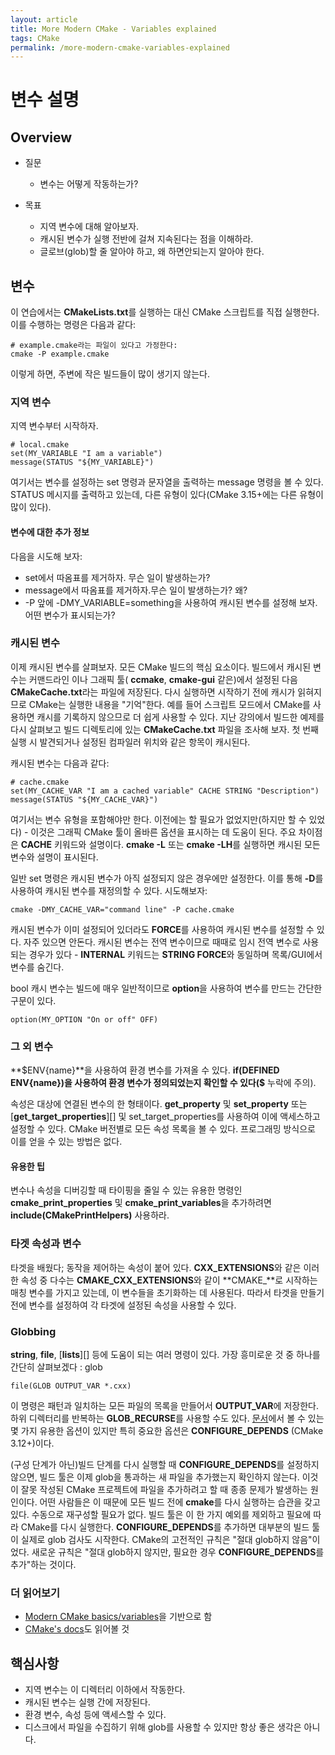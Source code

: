 ```yaml
---
layout: article
title: More Modern CMake - Variables explained
tags: CMake
permalink: /more-modern-cmake-variables-explained
---
```


# 변수 설명

## Overview

* 질문
  * 변수는 어떻게 작동하는가?

* 목표
  * 지역 변수에 대해 알아보자.
  * 캐시된 변수가 실행 전반에 걸쳐 지속된다는 점을 이해하라.
  * 글로브(glob)할 줄 알아야 하고, 왜 하면안되는지 알아야 한다.

## 변수

이 연습에서는 **CMakeLists.txt**를 실행하는 대신 CMake 스크립트를 직접 실행한다. 이를 수행하는 명령은 다음과 같다:

```
# example.cmake라는 파일이 있다고 가정한다:
cmake -P example.cmake
```
이렇게 하면, 주변에 작은 빌드들이 많이 생기지 않는다.

### 지역 변수

지역 변수부터 시작하자.
```
# local.cmake
set(MY_VARIABLE "I am a variable")
message(STATUS "${MY_VARIABLE}")
```

여기서는 변수를 설정하는 set 명령과 문자열을 출력하는 message 명령을 볼 수 있다. STATUS 메시지를 출력하고 있는데, 다른 유형이 있다(CMake 3.15+에는 다른 유형이 많이 있다).

#### 변수에 대한 추가 정보

다음을 시도해 보자:
* set에서 따옴표를 제거하자. 무슨 일이 발생하는가?
* message에서 따옴표를 제거하자.무슨 일이 발생하는가? 왜?
* -P 앞에 -DMY_VARIABLE=something을 사용하여 캐시된 변수를 설정해 보자. 어떤 변수가 표시되는가?

### 캐시된 변수

이제 캐시된 변수를 살펴보자. 모든 CMake 빌드의 핵심 요소이다. 빌드에서 캐시된 변수는 커맨드라인 이나 그래픽 툴( **ccmake**, **cmake-gui** 같은)에서 설정된 다음 **CMakeCache.txt**라는 파일에 저장된다. 다시 실행하면 시작하기 전에 캐시가 읽혀지므로 CMake는 실행한 내용을 "기억"한다. 예를 들어 스크립트 모드에서 CMake를 사용하면 캐시를 기록하지 않으므로 더 쉽게 사용할 수 있다. 지난 강의에서 빌드한 예제를 다시 살펴보고 빌드 디렉토리에 있는 **CMakeCache.txt** 파일을 조사해 보자. 첫 번째 실행 시 발견되거나 설정된 컴파일러 위치와 같은 항목이 캐시된다.

캐시된 변수는 다음과 같다:
```
# cache.cmake
set(MY_CACHE_VAR "I am a cached variable" CACHE STRING "Description")
message(STATUS "${MY_CACHE_VAR}")
```

여기서는 변수 유형을 포함해야만 한다. 이전에는 할 필요가 없었지만(하지만 할 수 있었다) - 이것은 그래픽 CMake 툴이 올바른 옵션을 표시하는 데 도움이 된다. 주요 차이점은 **CACHE** 키워드와 설명이다. **cmake -L** 또는 **cmake -LH**를 실행하면 캐시된 모든 변수와 설명이 표시된다.

일반 set 명령은 캐시된 변수가 아직 설정되지 않은 경우에만 설정한다. 이를 통해 **-D**를 사용하여 캐시된 변수를 재정의할 수 있다. 시도해보자:

```
cmake -DMY_CACHE_VAR="command line" -P cache.cmake
```

캐시된 변수가 이미 설정되어 있더라도 **FORCE**를 사용하여 캐시된 변수를 설정할 수 있다. 자주 있으면 안돈다. 캐시된 변수는 전역 변수이므로 때때로 임시 전역 변수로 사용되는 경우가 있다 - **INTERNAL** 키워드는 **STRING FORCE**와 동일하며 목록/GUI에서 변수를 숨긴다.

bool 캐시 변수는 빌드에 매우 일반적이므로 **option**을 사용하여 변수를 만드는 간단한 구문이 있다.

```
option(MY_OPTION "On or off" OFF)
```

### 그 외 변수

**\$ENV\{name\}**을 사용하여 환경 변수를 가져올 수 있다. **if\(DEFINED ENV\{name\}\)**을 사용하여 환경 변수가 정의되었는지 확인할 수 있다\(**\$** 누락에 주의\).

속성은 대상에 연결된 변수의 한 형태이다. **get_property** 및 **set_property** 또는 [**get_target_properties**][] 및 set_target_properties를 사용하여 이에 액세스하고 설정할 수 있다. CMake 버전별로 모든 속성 목록을 볼 수 있다. 프로그래밍 방식으로 이를 얻을 수 있는 방법은 없다.

#### 유용한 팁

변수나 속성을 디버깅할 때 타이핑을 줄일 수 있는 유용한 명령인 **cmake_print_properties** 및 **cmake_print_variables**을 추가하려면 **include(CMakePrintHelpers)** 사용하라.

### 타겟 속성과 변수

타겟을 배웠다; 동작을 제어하는 속성이 붙어 있다. **CXX_EXTENSIONS**와 같은 이러한 속성 중 다수는 **CMAKE_CXX_EXTENSIONS**와 같이 **CMAKE_**로 시작하는 매칭 변수를 가지고 있는데, 이 변수들을 초기화하는 데 사용된다.  따라서 타겟을 만들기 전에 변수를 설정하여 각 타겟에 설정된 속성을 사용할 수 있다.

### Globbing

**string**, **file**, [**lists**][] 등에 도움이 되는 여러 명령이 있다. 가장 흥미로운 것 중 하나를 간단히 살펴보겠다 : glob

```
file(GLOB OUTPUT_VAR *.cxx)
```

이 명령은 패턴과 일치하는 모든 파일의 목록을 만들어서 **OUTPUT_VAR**에 저장한다. 하위 디렉터리를 반복하는 **GLOB_RECURSE**를 사용할 수도 있다. [문서](https://cmake.org/cmake/help/latest/command/file.html?highlight=glob#filesystem)에서 볼 수 있는 몇 가지 유용한 옵션이 있지만 특히 중요한 옵션은 **CONFIGURE_DEPENDS** (CMake 3.12+)이다.

(구성 단계가 아닌)빌드 단계를 다시 실행할 때 **CONFIGURE_DEPENDS**를 설정하지 않으면, 빌드 툴은 이제 glob을 통과하는 새 파일을 추가했는지 확인하지 않는다. 이것이 잘못 작성된 CMake 프로젝트에 파일을 추가하려고 할 때 종종 문제가 발생하는 원인이다. 어떤 사람들은 이 때문에 모든 빌드 전에 **cmake**를 다시 실행하는 습관을 갖고 있다. 수동으로 재구성할 필요가 없다. 빌드 툴은 이 한 가지 예외를 제외하고 필요에 따라 CMake를 다시 실행한다. **CONFIGURE_DEPENDS**를 추가하면 대부분의 빌드 툴이 실제로 glob 검사도 시작한다. CMake의 고전적인 규칙은 "절대 glob하지 않음"이었다. 새로운 규칙은 "절대 glob하지 않지만, 필요한 경우 **CONFIGURE_DEPENDS**를 추가"하는 것이다.

### 더 읽어보기

* [Modern CMake basics/variables](https://cliutils.gitlab.io/modern-cmake/chapters/basics.html)을 기반으로 함
* [CMake's docs](https://cmake.org/cmake/help/latest/index.html)도 읽어볼 것

## 핵심사항

* 지역 변수는 이 디렉터리 이하에서 작동한다.
* 캐시된 변수는 실행 간에 저장된다.
* 환경 변수, 속성 등에 액세스할 수 있다.
* 디스크에서 파일을 수집하기 위해 glob를 사용할 수 있지만 항상 좋은 생각은 아니다.